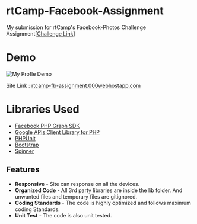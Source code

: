 # rtCamp-Facebook-Assignment

My submission for rtCamp's Facebook-Photos Challenge Assignment[[Challenge Link](https://careers.rtcamp.com/web-engineer/assignments/#facebook-challenge)]

# Demo

![My Profle Demo](https://github.com/shahnawaz7997/rtCamp-Facebook-Assignment/blob/master/images/myProfile.gif)

Site Link : [rtcamp-fb-assignment.000webhostapp.com](https://rtcamp-fb-assignment.000webhostapp.com/)

# Libraries Used

* [Facebook PHP Graph SDK](https://github.com/facebook/php-graph-sdk)
* [Google APIs Client Library for PHP](https://github.com/google/google-api-php-client)
* [PHPUnit](https://phpunit.de/getting-started/phpunit-5.html)
* [Bootstrap](https://w3layouts.com/)
* [Spinner](http://spin.js.org)

## Features

* **Responsive** - Site can response on all the devices.
* **Organized Code** -  All 3rd party libraries are inside the lib folder. And unwanted files and temporary files are gitignored.
* **Coding Standards** - The code is highly optimized and follows maximum coding Standards.
* **Unit Test** - The code is also unit tested.





